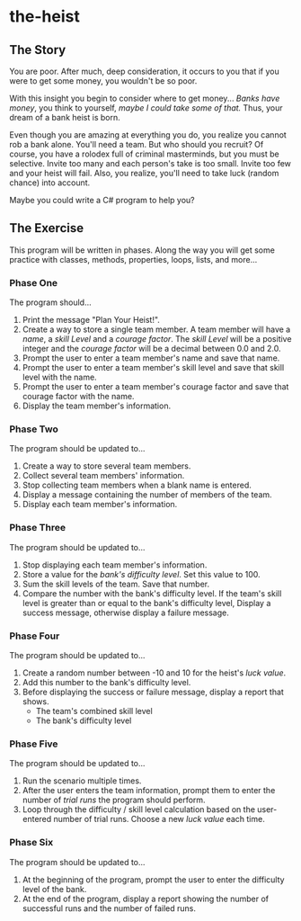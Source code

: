 # the-heist

## The Story

You are poor. After much, deep consideration, it occurs to you that if you were to get some money, you wouldn't be so poor.

With this insight you begin to consider where to get money... *Banks have money*, you think to yourself, *maybe I could take some of that.* Thus, your dream of a bank heist is born.

Even though you are amazing at everything you do, you realize you
cannot rob a bank alone. You'll need a team. But who should you recruit? Of course, you have a rolodex full of criminal masterminds, but you
must be selective. Invite too many and each person's take is too small.
Invite too few and your heist will fail. Also, you realize, you'll need
to take luck (random chance) into account.

Maybe you could write a C# program to help you?

## The Exercise

This program will be written in phases. Along the way you will get
some practice with classes, methods, properties, loops, lists, and
more...

### Phase One

The program should...

1. Print the message "Plan Your Heist!".
2. Create a way to store a single team member. A team member will have a *name*, a *skill Level* and a *courage factor*. The *skill Level* will be a positive integer and the *courage factor* will be a decimal between 0.0 and 2.0.
3. Prompt the user to enter a team member's name and save that name.
4. Prompt the user to enter a team member's skill level and save that skill level with the name.
5. Prompt the user to enter a team member's courage factor and save that courage factor with the name.
6. Display the team member's information.

### Phase Two

The program should be updated to...

1. Create a way to store several team members.
2. Collect several team members' information.
3. Stop collecting team members when a blank name is entered.
4. Display a message containing the number of members of the team.
5. Display each team member's information.

### Phase Three

The program should be updated to...

1. Stop displaying each team member's information.
2. Store a value for the *bank's difficulty level*. Set this value to 100.
3. Sum the skill levels of the team. Save that number.
4. Compare the number with the bank's difficulty level. If the team's
skill level is greater than or equal to the bank's difficulty level,
Display a success message, otherwise display a failure message.

### Phase Four

The program should be updated to...

1. Create a random number between -10 and 10 for the heist's *luck value*.
2. Add this number to the bank's difficulty level.
3. Before displaying the success or failure message, display a report that shows.
    - The team's combined skill level
    - The bank's difficulty level

### Phase Five

The program should be updated to...

1. Run the scenario multiple times.
2. After the user enters the team information, prompt them to enter the number of *trial runs* the program should perform.
3. Loop through the difficulty / skill level calculation based on the user-entered number of trial runs. Choose a new *luck value* each time.

### Phase Six

The program should be updated to...

1. At the beginning of the program, prompt the user to enter the difficulty level of the bank.
2. At the end of the program, display a report showing the number of successful runs and the number of failed runs.
